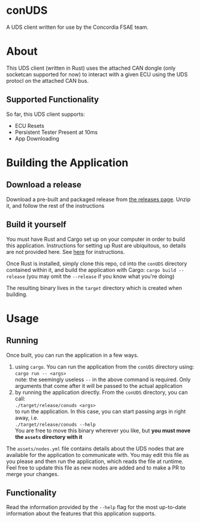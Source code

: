 conUDS
============================
A UDS client written for use by the Concordia FSAE team.

# About
This UDS client (written in Rust) uses the attached CAN dongle (only socketcan supported for now)
to interact with a given ECU using the UDS protocl on the attached CAN bus.

## Supported Functionality
So far, this UDS client supports:
  - ECU Resets
  - Persistent Tester Present at 10ms
  - App Downloading

# Building the Application

## Download a release
Download a pre-built and packaged release from [the releases page](https://github.com/concordia-fsae/conUDS/releases).
Unzip it, and follow the rest of the instructions

## Build it yourself
You must have Rust and Cargo set up on your computer in order to build this application. Instructions for
setting up Rust are ubiquitous, so details are not provided here. See [here](https://www.rust-lang.org/tools/install)
for instructions.

Once Rust is installed, simply clone this repo, cd into the `conUDS` directory contained within it, and build the
application with Cargo:
`cargo build --release` (you may omit the `--release` if you know what you're doing)

The resulting binary lives in the `target` directory which is created when building.

# Usage

## Running

Once built, you can run the application in a few ways.

1. using `cargo`. You can run the application from the `conUDS` directory using:  
   `cargo run -- <args>`  
   note: the seemingly useless `--` in the above command is required. Only arguments that come after it will be passed
   to the actual application
1. by running the application directly. From the `conUDS` directory, you can call:  
   `./target/release/conuds <args>`  
   to run the application. In this case, you can start passing args in right away, i.e.  
   `./target/release/conuds --help`  
   You are free to move this binary wherever you like, but **you must move the `assets` directory with it**

The `assets/nodes.yml` file contains details about the UDS nodes that are available for the application to communicate
with. You may edit this file as you please and then run the application, which reads the file at runtime. Feel free to
update this file as new nodes are added and to make a PR to merge your changes.

## Functionality

Read the information provided by the `--help` flag for the most up-to-date information about the features
that this application supports.

